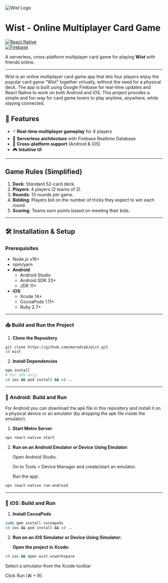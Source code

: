 ![Wist Logo](https://img.icons8.com/color/96/000000/cards.png)

# Wist - Online Multiplayer Card Game  
[![React Native](https://img.shields.io/badge/React%20Native-0.69-blue)](https://reactnative.dev/)  
[![Firebase](https://img.shields.io/badge/Firebase-Realtime%20Database-orange)](https://firebase.google.com/)  

A serverless, cross-platform multiplayer card game for playing **Wist** with friends online.  

---

Wist is an online multiplayer card game app that lets four players enjoy the popular card game "Wist" together virtually, without the need for a physical deck. The app is built using Google Firebase for real-time updates and React Native to work on both Android and iOS. This project provides a simple and fun way for card game lovers to play anytime, anywhere, while staying connected.

## 🎯 Features  
- 🃏 **Real-time multiplayer gameplay** for 4 players  
- 🔄 **Serverless architecture** with Firebase Realtime Database  
- 📱 **Cross-platform support** (Android & iOS)  
- 🎮 **Intuitive UI**

---

## Game Rules (Simplified)  
1. **Deck**: Standard 52-card deck.  
2. **Players**: 4 players (2 teams of 2).  
3. **Rounds**: 13 rounds per game.  
4. **Bidding**: Players bid on the number of tricks they expect to win each round.  
5. **Scoring**: Teams earn points based on meeting their bids.  

---

## 🛠️ Installation & Setup  

### Prerequisites  
- Node.js v16+  
- npm/yarn  
- **Android**:  
  - Android Studio  
  - Android SDK 33+  
  - JDK 11+  
- **iOS**:  
  - Xcode 14+  
  - CocoaPods 1.11+  
  - Ruby 2.7+  

---

### 📥 Build and Run the Project


1. **Clone the Repository**
```bash
git clone https://github.com/moradsab/wist.git
cd wist
```

2. **Install Dependencies**
```bash
npm install
# For iOS only:
cd ios && pod install && cd ..
```

---

### 🤖 Android: Build and Run

  For Android you can download the apk file in this repository and install it on a physical device or an emulator (by dropping the apk file inside the emulator).

1. **Start Metro Server**
```bash
npx react-native start
```

2. **Run on an Android Emulator or Device**
  **Using Emulator:**
  
    Open Android Studio.
    
    Go to Tools > Device Manager and create/start an emulator.
    
    Run the app:

```bash
npx react-native run-android
```
---

### **🍎 iOS: Build and Run**  

1. **Install CocoaPods**
```bash
sudo gem install cocoapods
cd ios && pod install && cd ..
```

2. **Run on an iOS Simulator or Device**
**Using Simulator:**

   **Open the project in Xcode:**

```bash
cd ios && open wist.xcworkspace
```

   Select a simulator from the Xcode toolbar

   Click Run (⌘ + R).
      
  

